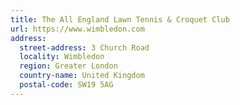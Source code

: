 ```yaml
---
title: The All England Lawn Tennis & Croquet Club
url: https://www.wimbledon.com
address:
  street-address: 3 Church Road
  locality: Wimbledon
  region: Greater London
  country-name: United Kingdom
  postal-code: SW19 5AG
---
```

